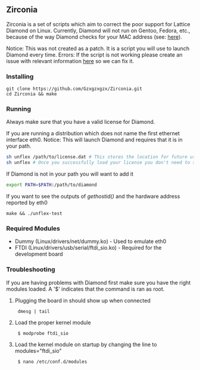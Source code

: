 ## Zirconia
Zirconia is a set of scripts which aim to correct the poor support for Lattice Diamond on Linux.
Currently, Diamond will not run on Gentoo, Fedora, etc., because of the way Diamond checks for your MAC address (see: [here](https://github.com/Gzxgzxgzx/ProjectZirconia/blob/master/diamond.strace#L1867)).

Notice: This was not created as a patch. It is a script you will use to launch Diamond every time.
Errors: If the script is not working please create an issue with relevant information [here](https://github.com/Gzxgzxgzx/Zirconia/issues/new) so we can fix it.

### Installing
    git clone https://github.com/Gzxgzxgzx/Zirconia.git
    cd Zirconia && make
    
### Running
Always make sure that you have a valid license for Diamond.

If you are running a distribution which does not name the first ethernet interface eth0. Notice: This will launch Diamond and requires that it is in your path.

``` bash
sh unflex /path/to/license.dat # This stores the location for future use in LICENSE.unf
sh unflex # Once you successfully load your license you don't need to specify the path anymore
```
If Diamond is not in your path you will want to add it
``` bash
export PATH=$PATH:/path/to/diamond
```
If you want to see the outputs of *gethostid()* and the hardware address reported by eth0

    make && ./unflex-test
### Required Modules
* Dummy (Linux/drivers/net/dummy.ko) - Used to emulate eth0
* FTDI (Linux/drivers/usb/serial/ftdi_sio.ko) - Required for the development board

### Troubleshooting
If you are having problems with Diamond first make sure you have the right modules loaded. A '$' indicates that the command is ran as root.

1. Plugging the board in should show up when connected

        dmesg | tail
2. Load the proper kernel module

        $ modprobe ftdi_sio
3. Load the kernel module on startup by changing the line to modules="ftdi_sio"

        $ nano /etc/conf.d/modules
